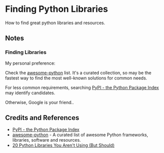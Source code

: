 # Finding Python Libraries

How to find great python libraries and resources.

## Notes

### Finding Libraries

My personal preference:

Check the [awesome-python](https://github.com/vinta/awesome-python) list.
It's a curated collection, so may be the fastest way to find the most well-known solutions for common needs.

For less common requirements, searching [PyPI - the Python Package Index](https://pypi.python.org/pypi) may identify candidates.

Otherwise, Google is your friend..

## Credits and References

* [PyPI - the Python Package Index](https://pypi.python.org/pypi)
* [awesome-python](https://github.com/vinta/awesome-python) - A curated list of awesome Python frameworks, libraries, software and resources.
* [20 Python Libraries You Aren't Using (But Should)](https://www.goodreads.com/book/show/32051366-20-python-libraries-you-aren-t-using-but-should)
